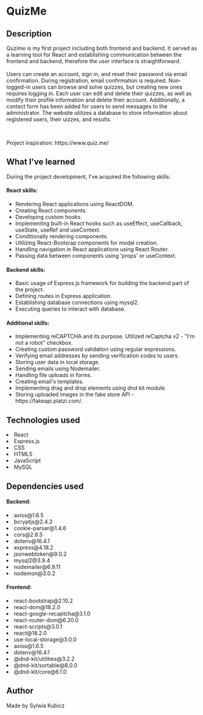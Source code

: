 <h1>QuizMe</h1>

<h2>Description</h2>
  <p>Quzime is my first project including both frontend and backend. It served as a learning tool for React and establishing 
  communication between the frontend and backend, therefore the user interface is straightforward. 
  <br>
  <br>
  Users can create an account, sign in, and reset their password via email confirmation. During registration, email confirmation is required. Non-logged-in users can browse and solve quizzes, but creating new ones requires logging in. Each user can edit and delete their quizzes, as well as modify their profile information and delete their account. Additionally, a contact form has been added for users to send messages to the administrator. The website utilizes a database to store information about registered users, their uizzes, and results.
  </p>
  <br>
  <p>Project inspiration: https://www.quiz.me/</p>
  
  <h2>What I've learned</h2>
    <p>During the project development, I've acquired the following skills:</p>
    <h4>React skills:</h4>
    <ul>
      <li>Rendering React applications using ReactDOM.</li>
      <li>Creating React components.</li>
      <li>Developing custom hooks.</li>
      <li>Implementing built-in React hooks such as useEffect, useCallback, useState, useRef and useContext.</li>
      <li>Conditionally rendering components.</li>
      <li>Utilizing React-Bootsrap components for modal creation.</li>
      <li>Handling navigation in React applications using React Router.</li>
      <li>Passing data between components using 'props' or useContext.</li>
    </ul>
    <h4>Backend skills:</h4>
    <ul>
      <li>Basic usage of Express.js framework for building the backend part of the project.</li>
      <li>Defining routes in Express application.</li>
      <li>Establishing database connections using mysql2.</li>
      <li>Executing queries to interact with database.</li>
    </ul>
    <h4>Additional skills:</h4>
    <ul>
      <li>Implementing reCAPTCHA and its purpose. Utilized reCaptcha v2 - "I'm not a robot" checkbox.</li>
      <li>Creating custom password validation using regular expressions.</li>
      <li>Verifying email addresses by sending verification codes to users.</li>
      <li>Storing user data in local storage.</li>
      <li>Sending emails using Nodemailer.</li>
      <li>Handling file uploads in forms.</li>
      <li>Creating email's templates.</li>
      <li>Implementing drag and drop elements using dnd kit module.</li>
      <li>Storing uploaded images in the fake store API -  https://fakeapi.platzi.com/.</li>
    </li>
    </ul>
    
<h2>Technologies used</h2>
  <li>React</li>
  <li>Express.js</li>
  <li>CSS</li>
  <li>HTML5</li>
  <li>JavaScript</li>
  <li>MySQL</li>

<h2>Dependencies used</h2>
<h4>Backend: </h4>
  <li>axios@1.6.5</li>
  <li>bcryptjs@2.4.3</li>
  <li>cookie-parser@1.4.6</li>
  <li>cors@2.8.5</li>
  <li>dotenv@16.4.1</li>
  <li>express@4.18.2</li>
  <li>jsonwebtoken@9.0.2</li>
  <li>mysql2@3.9.4</li>
  <li>nodemailer@6.9.11</li>
  <li>nodemon@3.0.2</li>
<h4>Frontend: </h4> 
  <li>react-bootstrap@2.10.2</li>
  <li>react-dom@18.2.0</li>
  <li>react-google-recaptcha@3.1.0</li>
  <li>react-router-dom@6.20.0</li>
  <li>react-scripts@3.0.1</li>
  <li>react@18.2.0</li>
  <li>use-local-storage@3.0.0</li>
  <li>axios@1.6.5</li>
  <li>dotenv@16.4.1</li>
  <li>@dnd-kit/utilities@3.2.2</li>
  <li>@dnd-kit/sortable@8.0.0</li>
  <li>@dnd-kit/core@6.1.0</li>

<h2>Author</h2>
  <p>Made by Sylwia Kubicz</p>

